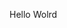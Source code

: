 Hello Wolrd
























































































































































































































































































































































































































































































































































































































































































































